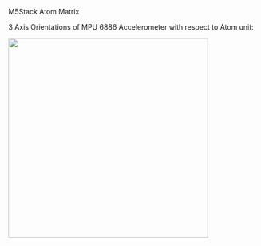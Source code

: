 M5Stack Atom Matrix 

3 Axis Orientations of MPU 6886 Accelerometer with respect to Atom unit:

<image src= "https://user-images.githubusercontent.com/119133676/206929218-b0ab702c-c25c-4249-9610-4225cdde623e.png" width="400" height="400">
